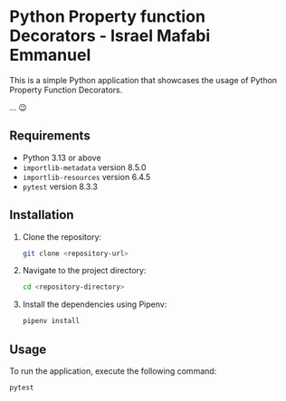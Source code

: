 # Python Property function Decorators - Israel Mafabi Emmanuel

This is a simple Python application that showcases the usage of Python Property Function Decorators.

... 😉

## Requirements

- Python 3.13 or above
- `importlib-metadata` version 8.5.0
- `importlib-resources` version 6.4.5
- `pytest` version 8.3.3

## Installation

1. Clone the repository:
    ```sh
    git clone <repository-url>
    ```

2. Navigate to the project directory:
    ```sh
    cd <repository-directory>
    ```

3. Install the dependencies using Pipenv:
    ```sh
    pipenv install
    ```

## Usage

To run the application, execute the following command:
```sh
pytest
```